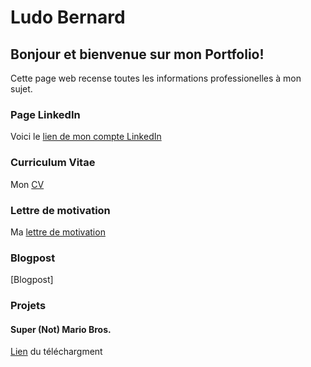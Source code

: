 # Ludo Bernard
## Bonjour et bienvenue sur mon Portfolio!
Cette page web recense toutes les informations professionelles à mon sujet.

### Page LinkedIn

Voici le [lien de mon compte LinkedIn](https://www.linkedin.com/in/ludo-bernard-77537220b/)

### Curriculum Vitae

Mon [CV](https://github.com/LudoBernard/Portfolio/blob/main/CV_2021-04-08_Ludo_BERNARD.pdf)

### Lettre de motivation

Ma [lettre de motivation](https://github.com/LudoBernard/Portfolio/blob/main/CL_2021-04-08_Ludo_BERNARD.pdf)

### Blogpost

[Blogpost]

### Projets

#### Super (Not) Mario Bros.

[Lien](https://github.com/LudoBernard/Super-Not-Mario-Bros./releases/tag/v1.0) du téléchargment
